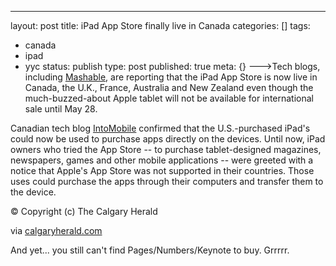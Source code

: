---
layout: post
title: iPad App Store finally live in Canada
categories: []
tags:
- canada
- ipad
- yyc
status: publish
type: post
published: true
meta: {}
--->Tech blogs, including 
[Mashable](http://mashable.com/2010/05/20/ipad-app-store-live-internationally/), are reporting that the iPad App Store is now live in Canada, the U.K., France, Australia and New Zealand even though the much-buzzed-about Apple tablet will not be available for international sale until May 28.

Canadian tech blog 
[IntoMobile](http://www.intomobile.com/2010/05/20/international-ipad-app-stores-go-live.html) confirmed that the U.S.-purchased iPad's could now be used to purchase apps directly on the devices. Until now, iPad owners who tried the App Store -- to purchase tablet-designed magazines, newspapers, games and other mobile applications -- were greeted with a notice that Apple's App Store was not supported in their countries. Those uses could purchase the apps through their computers and transfer them to the device.

© Copyright (c) The Calgary Herald


via 
[calgaryherald.com](http://www.calgaryherald.com/news/iPad+Store+finally+live+Canada/3051312/story.html)
    
And yet... you still can't find Pages/Numbers/Keynote to buy.  Grrrrr.
